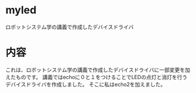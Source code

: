 # myled
ロボットシステム学の講義で作成したデバイスドライバ

# 内容
これは、ロボットシステム学の講義で作成したデバイスドライバに一部変更を加えたものです。
講義ではechoに０と１をつけることでLEDの点灯と消灯を行うデバイスドライバを作成しました。
そこに私はecho2を加えました。
